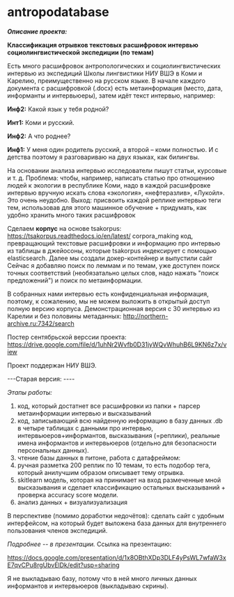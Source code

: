 # antropodatabase
<b><i>Описание проекта: </i> </b>

<b> Классификация отрывков текстовых расшифровок интервью социолингвистической экспедиции (по темам)</b>

Есть много расшифровок антропологических и социолингвистических интервью из экспедиций Школы лингвистики НИУ ВШЭ в Коми и Карелию, преимущественно на русском языке. В начале каждого документа с расшифровкой (.docx) есть метаинформация (место, дата, информанты и интервьюеры), затем идёт текст интервью, например:

<b>Инф2:</b> Какой язык у тебя родной?

<b>Инт1:</b> Коми и русский.

<b>Инф2:</b> А что роднее?

<b>Инф1:</b> У меня один родитель русский, а второй – коми полностью. 
И с детства поэтому я разговариваю на двух языках, как билингвы.

На основании анализа интервью исследователи пишут статьи, курсовые и т. д. 
Проблема: чтобы, например, написать статью про отношению людей к экологии в республике Коми, надо в каждой расшифровке интервью вручную искать слова «экология», «нефтеразлив», «Лукойл». Это очень неудобно.
Выход: присвоить каждой реплике интервью теги тем, использовав для этого машинное обучение + придумать, как удобно хранить много таких расшифровок

Сделаем <b>корпус</b> на основе tsakorpus: https://tsakorpus.readthedocs.io/en/latest/
corpora_making код, превращающий текстовые расшифровки и информацию про интервью из таблицы в джейосоны, которые tsakorpus индексирует с помощью elasticsearch. Далее мы создали докер-контейнер и выпустили сайт
Сейчас я добавляю поиск по леммам и по темам, уже доступен поиск точных соответствий (необязатально целых слов, надо нажать "поиск предложений") и поиск по метаинформации. 

В собранных нами интервью есть конфиденциальная информация, поэтому, к сожалению, мы не можем выложить в открытый доступ полную версию корпуса. Демонстрационная версия с 30 интервью из Карелии и без половины метаданных: http://northern-archive.ru:7342/search

Постер сентябрьской верссии проекта: https://drive.google.com/file/d/1uhNr2Wvfb0D31jyWQvWhuhB6L9KN6z7x/view

Проект поддержан НИУ ВШЭ.


---Старая версия: ----

<i> Этапы работы: </i> 
1) код, который достатнет все расшифровки из папки + парсер метаинформации интервью и высказываний
2) код, записывающий всю найденную информацию в базу данных .db в четыре таблицах с данными про интервью, интервьюеров+информантов, высказывания (=реплики), реальные имена информантов и интервьюеров (отдельно для безопасности персональных данных).
3) чтение базы данных в питоне, работа с датафреймом:
4) ручная разметка 200 реплик по 10 темам, то есть подобор тега, который анилучшим образом описывает тему отрывка.
5) skitlearn модель, которая на принимает на вход размеченные мной высказывания и сделает классификацию остальных высказываний + проверка accuracy score модели.
4) анализ данных + визуализуализация

В перспективе (помимо доработки недочётов):
сделать сайт с удобным интерфейсом, на который будет выложена база данных для внутреннего пользования членов экспедиций.

<i> Подробнее -- в презентации.</i> 
Ссылка на презентацию:

https://docs.google.com/presentation/d/1x8OBthXDp3DLF4yPsWL7wfaW3xE7qvCPu8rgUbvElDk/edit?usp=sharing

Я не выкладываю базу, потому что в ней много личных данных информантов и интервьюеров (выкладываю скрины).
